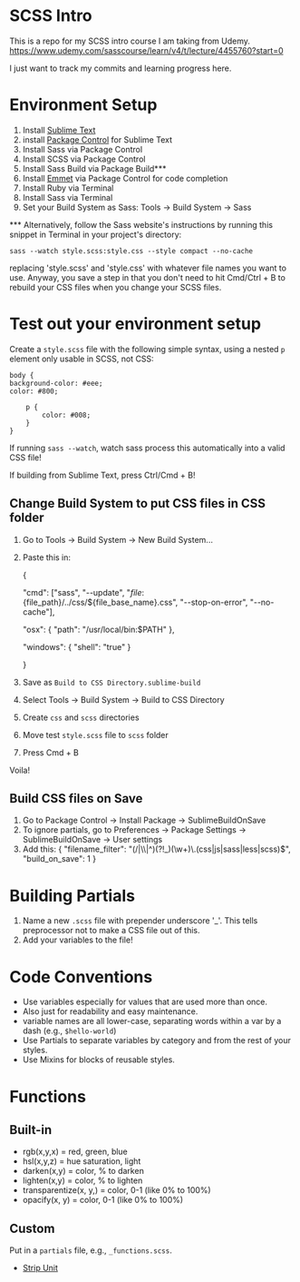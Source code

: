 # SCSS Intro

This is a repo for my SCSS intro course I am taking from Udemy.
https://www.udemy.com/sasscourse/learn/v4/t/lecture/4455760?start=0

I just want to track my commits and learning progress here.

# Environment Setup

1. Install [Sublime Text](https://www.sublimetext.com)
2. install [Package Control](https://packagecontrol.io) for Sublime Text
3. Install Sass via Package Control
4. Install SCSS via Package Control
5. Install Sass Build via Package Build***
6. Install [Emmet](http://emmet.io) via Package Control for code completion
7. Install Ruby via Terminal
8. Install Sass via Terminal
9. Set your Build System as Sass: Tools -> Build System -> Sass

*** Alternatively, follow the Sass website's instructions by running this snippet in Terminal in your project's directory:

    sass --watch style.scss:style.css --style compact --no-cache

replacing 'style.scss' and 'style.css' with whatever file names you want to use. Anyway, you save a step in that you don't need to hit Cmd/Ctrl + B to rebuild your CSS files when you change your SCSS files.

# Test out your environment setup

Create a `style.scss` file with the following simple syntax, using a nested `p` element only usable in SCSS, not CSS:

    body {
	background-color: #eee;
	color: #800;

        p {
            color: #008;
        }
    }
    
If running `sass --watch`, watch sass process this automatically into a valid CSS file!

If building from Sublime Text, press Ctrl/Cmd + B!

## Change Build System to put CSS files in CSS folder

1. Go to Tools -> Build System -> New Build System...
2. Paste this in:

	{

	  "cmd": ["sass", "--update", "$file:${file_path}/../css/${file_base_name}.css", "--stop-on-error", "--no-cache"],

	  "osx":
	  {
	      "path": "/usr/local/bin:$PATH"
	  },

	  "windows":
	  {
	      "shell": "true"
	  }

	}

3. Save as `Build to CSS Directory.sublime-build`
4. Select Tools -> Build System -> Build to CSS Directory
5. Create `css` and `scss` directories
6. Move test `style.scss` file to `scss` folder
7. Press Cmd + B

Voila!

## Build CSS files on Save

1. Go to Package Control -> Install Package -> SublimeBuildOnSave
2. To ignore partials, go to Preferences -> Package Settings -> SublimeBuildOnSave -> User settings
3. Add this:
		{
		    "filename_filter": "(/|\\\\|^)(?!_)(\\w+)\\.(css|js|sass|less|scss)$",
		    "build_on_save": 1
		}

# Building Partials

1. Name a new `.scss` file with prepender underscore '_'. This tells preprocessor not to make a CSS file out of this. 
2. Add your variables to the file!

# Code Conventions

- Use variables especially for values that are used more than once.
- Also just for readability and easy maintenance.
- variable names are all lower-case, separating words within a var by a dash (e.g., `$hello-world`)
- Use Partials to separate variables by category and from the rest of your styles.
- Use Mixins for blocks of reusable styles.

# Functions

## Built-in

- rgb(x,y,x) = red, green, blue
- hsl(x,y,z) = hue saturation, light
- darken(x,y) = color, % to darken
- lighten(x,y) = color, % to lighten
- transparentize(x, y,) = color, 0-1 (like 0% to 100%)
- opacify(x, y) = color, 0-1 (like 0% to 100%)

## Custom

Put in a `partials` file, e.g., `_functions.scss`.
- [Strip Unit](https://css-tricks.com/snippets/sass/strip-unit-function/)